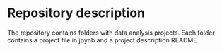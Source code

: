 # Repository description
The repository contains folders with data analysis projects. Each folder contains a project file in jpynb and a project description README.
